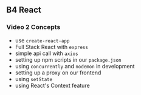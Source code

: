 ## B4 React

### Video 2 Concepts

- use `create-react-app`
- Full Stack React with `express`
- simple api call with `axios`
- setting up npm scripts in our `package.json`
- using `concurrently` and `nodemon` in development
- setting up a proxy on our frontend
- using `setState`
- using React's Context feature
